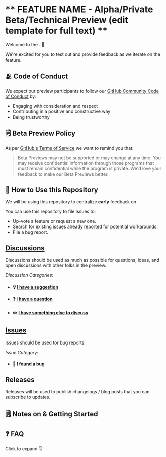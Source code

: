 # ** FEATURE NAME - Alpha/Private Beta/Technical Preview (edit template for full text) ** 

Welcome to the <!-- ALPHA/PRIVATE BETA/TECHNICAL PREVIEW of FEATURE NAME --> . 🎉 
<!--
    ✏️ Optional: Customize the content below to let your community know what you intend to use Discussions for.
-->

We're excited for you to test out and provide feedback as we iterate on the feature. 

## 🫂 Code of Conduct

We expect our preview participants to follow our [GitHub Community Code of Conduct](https://docs.github.com/en/site-policy/github-terms/github-community-code-of-conduct) by:

- Engaging with consideration and respect
- Contributing in a positive and constructive way
- Being trustworthy

## 🗒️ Beta Preview Policy

As per [GitHub's Terms of Service](https://docs.github.com/en/github/site-policy/github-terms-of-service#j-beta-previews) we want to remind you that:

> Beta Previews may not be supported or may change at any time. You may receive confidential information through those programs that must remain confidential while the program is private. We'd love your feedback to make our Beta Previews better.

## 🔗 How to Use this Repository

We will be using this repository to centralize **early** feedback on <!--  FEATURE NAME -->.

You can use this repository to file issues to:
- Up-vote a feature or request a new one.
- Search for existing issues already reported for potential workarounds.
- File a bug report.

## **[Discussions](https://github.com/gh-community/REPO-NAME/discussions)** 

Discussions should be used as much as possible for questions, ideas, and open discussions with other folks in the preview. <!-- Change out repo name in discussions link -->

_Discussion Categories:_ <!-- Change out repo name below -->
- #### 💡 [I have a suggestion](https://github.com/gh-community/REPO-NAME/discussions/categories/ideas)
- #### ❓ [I have a question](https://github.com/gh-community/REPO-NAME/discussions/categories/q-a)
- #### ✏️ [I have something else to discuss](https://github.com/gh-community/REPO-NAME/discussions/categories/general)

## **[Issues](https://github.com/gh-community/REPO-NAME/issues)**

Issues should be used for bug reports. <!-- Change out repo name in issues link -->

_Issue Category:_ <!-- Change out repo name -->
- #### 🐞 [I found a bug](https://github.com/gh-community/REPO-NAME/issues/new?assignees=&labels=bug&template=bug-template.yml)

## **Releases** 

Releases will be used to publish changelogs / blog posts that you can subscribe to updates. <!-- Remove if you don't plan on publishing changelogs for this feature within the preview window -->

## 🗒️ Notes on <!-- FEATURE NAME --> & Getting Started

<!-- Include summary / details of feature here. This section should include steps to access the feature, and may include additional instructional materials such as a demo video or link out to feature documentation. -->

<!--  Examples below 
#### ℹ️ [About FEATURE NAME tokens](add-link-here.md) 
#### ⚙️ [Creating FEATURE NAME](add-link-here.md) 
#### 📦 [Using FEATURE NAME](add-link-here.md)
####  🎥 An Intro to FEATURE NAME -->

## ❓ FAQ 

<summary>Click to expand 👇</summary>

<!-- Include FAQ here -->

